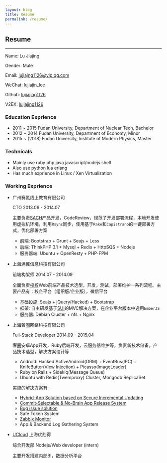```yaml
---
layout: blog
title: Resume
permalink: /resume/
---
```


## Resume

---

Name: Lu Jiajing

Gender: Male

Email: lujiajng1126@vip.qq.com

WeChat: lujiajin_lee

Github: [lujiajing1126](https://github.com/lujiajing1126)

V2EX: [lujiajing1126](https://www.v2ex.com/member/lujiajing1126)

### Education Exprience

 - 2011 ~ 2015 Fudan University, Department of Nuclear Tech, Bachelor
 - 2012 ~ 2014 Fudan University, Department of Economy, Minor
 - 2015 ~ (2018) Fudan University, Institute of Modern Physics, Master

### Technicals

 - Mainly use ruby php java javascript/nodejs shell
 - Also use python lua erlang
 - Has much exprience in Linux / Xen Virtualization

### Working Exprience

  - 广州赛氪线上教育有限公司 

  	CTO  2013.06 - 2014.07

  	主要负责[SACH](http://www.mysach.com)产品开发，CodeReview，规范了开发部署流程，本地开发使用虚拟机环境，利用```Rsync```同步，使用基于```Rake```和```Capistrano```的一键部署方式，优化部署方案

  	- 前端: Bootstrap + Grunt + Seajs + Less
  	- 后端: ThinkPHP 3.1 + Mysql + Redis + HttpSQS + Nodejs
  	- 服务器端: Ubuntu + OpenResty + PHP-FPM

  - 上海满翼信息科技有限公司

  	前端构架师  2014.07 - 2014.09

  	全面负责[校校](http://xiaoxiao.la)Web前端产品技术选型，开发，测试，部署维护一系列流程。主要产品有：校企平台（组织版/企业版），微信平台

  	- 基础设施: Seajs + jQuery(Hacked) + Bootstrap
  	- 框架: 自主研发基于[SUI](https://github.com/lujiajing1126/SUI)的MVC解决方案，在企业平台版本中选用```EmberJS```
  	- 服务器: Debian Cluster + nfs + Nginx

  - 上海奢圈网络科技有限公司

  	Full-Stack Developer  2014.09 - 2015.04

  	奢圈安卓App开发，Ruby后端开发，云服务器维护等，负责新技术储备，产品技术选型，解决方案设计等

  	- Android: Hacked ActiveAndroid(ORM) + EventBus(IPC) + KnifeButter(View Injection) + Picasso(ImageLoader)
  	- Ruby on Rails + Sidekiq(Message Queue)
    - Ubuntu with Redis(Twemproxy) Cluster, Mongodb ReplicaSet

  	实施的解决方案有:
  	- [Hybrid-App Solution based on Secure Incremental Updating](https://ruby-china.org/topics/23258)
  	- [Commit-Selectable & No-Brain App Release System](/automation/Commit-Selectable-and-No-Brain-App-Release-System.html)
    - [Bug issue solution](/solution/gitlab-webhook-to-trello.html)
    - Safe Token System
    - [Zabbix Monitor](/solution/zabbix-monitor-solution.html)
    - App & Backend Log Gathering System

  - [UCloud](http://www.ucloud.cn/) 上海优刻得

    综合开发部 Nodejs/Web developer (intern)

    主要开发搭建内部BI，数据分析平台